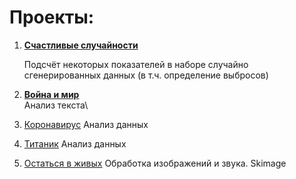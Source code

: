 
# **Проекты:**
1.	[**Счастливые случайности**](https://github.com/NeznaikanaLune/MISIS_DS_Masters_degree_2020/blob/master/python/01_semester/py_project_1_happy_accidents.ipynb)

    Подсчёт некоторых показателей в наборе случайно сгенерированных данных (в т.ч. определение выбросов)
    
2.	[**Война и мир**](https://github.com/NeznaikanaLune/MISIS_DS_Masters_degree_2020/tree/master/python/01_semester/py_project_2_war_and_peace)\
    Анализ текста\
3.	[Коронавирус](https://github.com/NeznaikanaLune/MISIS_DS_Masters_degree_2020/tree/master/python/01_semester/py_project_3_covid)
Анализ данных
4.	[Титаник](https://github.com/NeznaikanaLune/MISIS_DS_Masters_degree_2020/tree/master/python/01_semester/py_project_4_titanic)
Анализ данных
5.	[Остаться в живых](https://github.com/NeznaikanaLune/MISIS_DS_Masters_degree_2020/tree/master/python/01_semester/py_project_5_stay_alive)
Обработка изображений и звука. Skimage
